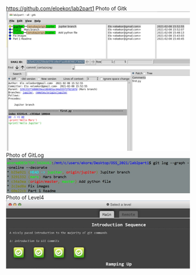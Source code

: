 https://github.com/eloekor/lab2part1
Photo of Gitk![Gitk](images/gitk.jpg)
Photo of GitLog![Gitlog](images/gitlog.jpg)
Photo of Level4![Level4](images/level4.jpg)